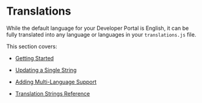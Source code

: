 ﻿---
sidebar_position: 1
---

# Translations

<head>
  <meta name="guidename" content="API Management"/>
  <meta name="context" content="GUID-3cf6fcfa-532c-4c08-adba-483f414c063e"/>
</head>

While the default language for your Developer Portal is English, it can be fully translated into any language or languages in your `translations.js` file. 

This section covers: 

- [Getting Started](../../Advanced_customizations_devportal/Translations/Getting_started4.md)

- [Updating a Single String](../../Advanced_customizations_devportal/Translations/Updating_a_single_string.md)

- [Adding Multi-Language Support](../../Advanced_customizations_devportal/Translations/Adding_multi_language_support.md)

- [Translation Strings Reference](../../Advanced_customizations_devportal/Translations/Translation_strings_reference.md)

